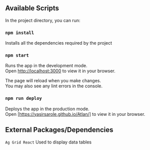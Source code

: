 ## Available Scripts

In the project directory, you can run:

### `npm install`

Installs all the dependencies required by the project

### `npm start`

Runs the app in the development mode.\
Open [http://localhost:3000](http://localhost:3000) to view it in your browser.

The page will reload when you make changes.\
You may also see any lint errors in the console.

### `npm run deploy`

Deploys the app in the production mode.\
Open [https://yasirsarole.github.io/Atlan/] to view it in your browser.

## External Packages/Dependencies

`Ag Grid React`
Used to display data tables
